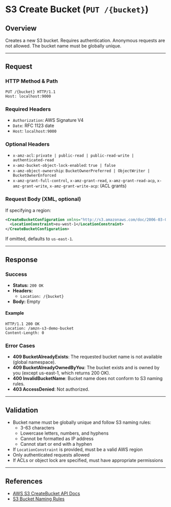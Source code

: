 # S3 Create Bucket (`PUT /{bucket}`)

## Overview
Creates a new S3 bucket. Requires authentication. Anonymous requests are not allowed. The bucket name must be globally unique.

---

## Request

### HTTP Method & Path
```
PUT /{bucket} HTTP/1.1
Host: localhost:9000
```

### Required Headers
- `Authorization`: AWS Signature V4
- `Date`: RFC 1123 date
- `Host`: `localhost:9000`

### Optional Headers
- `x-amz-acl`: `private | public-read | public-read-write | authenticated-read`
- `x-amz-bucket-object-lock-enabled`: `true | false`
- `x-amz-object-ownership`: `BucketOwnerPreferred | ObjectWriter | BucketOwnerEnforced`
- `x-amz-grant-full-control`, `x-amz-grant-read`, `x-amz-grant-read-acp`, `x-amz-grant-write`, `x-amz-grant-write-acp`: (ACL grants)

### Request Body (XML, optional)
If specifying a region:
```xml
<CreateBucketConfiguration xmlns="http://s3.amazonaws.com/doc/2006-03-01/">
  <LocationConstraint>eu-west-1</LocationConstraint>
</CreateBucketConfiguration>
```
If omitted, defaults to `us-east-1`.

---

## Response

### Success
- **Status:** `200 OK`
- **Headers:**
  - `Location: /{bucket}`
- **Body:** Empty

#### Example
```
HTTP/1.1 200 OK
Location: /amzn-s3-demo-bucket
Content-Length: 0
```

### Error Cases
- **409 BucketAlreadyExists**: The requested bucket name is not available (global namespace).
- **409 BucketAlreadyOwnedByYou**: The bucket exists and is owned by you (except us-east-1, which returns 200 OK).
- **400 InvalidBucketName**: Bucket name does not conform to S3 naming rules.
- **403 AccessDenied**: Not authorized.

---

## Validation
- Bucket name must be globally unique and follow S3 naming rules:
  - 3-63 characters
  - Lowercase letters, numbers, and hyphens
  - Cannot be formatted as IP address
  - Cannot start or end with a hyphen
- If `LocationConstraint` is provided, must be a valid AWS region
- Only authenticated requests allowed
- If ACLs or object lock are specified, must have appropriate permissions

---

## References
- [AWS S3 CreateBucket API Docs](https://docs.aws.amazon.com/AmazonS3/latest/API/API_CreateBucket.html)
- [S3 Bucket Naming Rules](https://docs.aws.amazon.com/AmazonS3/latest/userguide/bucketnamingrules.html)
